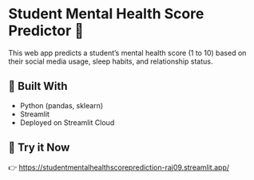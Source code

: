 # Student Mental Health Score Predictor 🧠

This web app predicts a student’s mental health score (1 to 10) based on their social media usage, sleep habits, and relationship status.

## 🔧 Built With
- Python (pandas, sklearn)
- Streamlit
- Deployed on Streamlit Cloud

## 🚀 Try it Now
👉 https://studentmentalhealthscoreprediction-raj09.streamlit.app/
